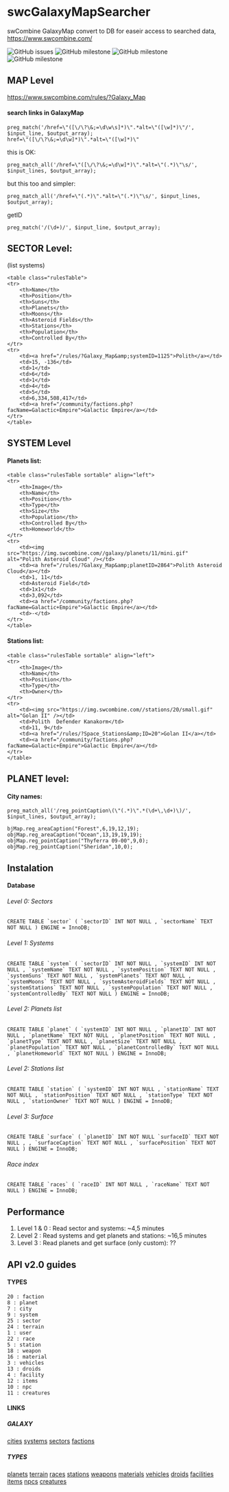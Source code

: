 # swcGalaxyMapSearcher
swCombine GalaxyMap convert to DB for easeir access to searched data, https://www.swcombine.com/

![GitHub issues](https://img.shields.io/github/issues/exa18/swcGalaxyMapSearcher?style=flat-square)
![GitHub milestone](https://img.shields.io/github/milestones/progress/exa18/swcGalaxyMapSearcher/1?style=flat-square)
![GitHub milestone](https://img.shields.io/github/milestones/progress/exa18/swcGalaxyMapSearcher/2?style=flat-square)
![GitHub milestone](https://img.shields.io/github/milestones/progress/exa18/swcGalaxyMapSearcher/3?style=flat-square)


## MAP Level
https://www.swcombine.com/rules/?Galaxy_Map

#### search links in GalaxyMap
```
preg_match('/href=\"([\/\?\&;=\d\w\s]*)\".*alt=\"([\w]*)\"/', $input_line, $output_array);
href=\"([\/\?\&;=\d\w]*)\".*alt=\"([\w]*)\"
```
this is OK:
```
preg_match_all('/href=\"([\/\?\&;=\d\w]*)\".*alt=\"(.*)\"\s/', $input_lines, $output_array);
```
but this too and simpler:
```
preg_match_all('/href=\"(.*)\".*alt=\"(.*)\"\s/', $input_lines, $output_array);
```
getID
```
preg_match('/(\d+)/', $input_line, $output_array);
```

## SECTOR Level:
(list systems)
```
<table class="rulesTable">
<tr>
	<th>Name</th>
	<th>Position</th>
	<th>Suns</th>
	<th>Planets</th>
	<th>Moons</th>
	<th>Asteroid Fields</th>
	<th>Stations</th>
	<th>Population</th>
	<th>Controlled By</th>
</tr>
<tr>
	<td><a href="/rules/?Galaxy_Map&amp;systemID=1125">Polith</a></td>
	<td>15, -136</td>
	<td>1</td>
	<td>6</td>
	<td>1</td>
	<td>4</td>
	<td>5</td>
	<td>6,334,508,417</td>
	<td><a href="/community/factions.php?facName=Galactic+Empire">Galactic Empire</a></td>
</tr>
</table>
```

## SYSTEM Level
#### Planets list:
```
<table class="rulesTable sortable" align="left">
<tr>
    <th>Image</th>
    <th>Name</th>
    <th>Position</th>
    <th>Type</th>
    <th>Size</th>
    <th>Population</th>
    <th>Controlled By</th>
    <th>Homeworld</th>
</tr>
<tr>
    <td><img src="https://img.swcombine.com//galaxy/planets/11/mini.gif" alt="Polith Asteroid Cloud" /></td>
    <td><a href="/rules/?Galaxy_Map&amp;planetID=2864">Polith Asteroid Cloud</a></td>
    <td>1, 11</td>
    <td>Asteroid Field</td>
    <td>1x1</td>
    <td>3,092</td>
    <td><a href="/community/factions.php?facName=Galactic+Empire">Galactic Empire</a></td>
    <td>-</td>
</tr>
</table>
```
#### Stations list:
```
<table class="rulesTable sortable" align="left">
<tr>
    <th>Image</th>
    <th>Name</th>
    <th>Position</th>
    <th>Type</th>
    <th>Owner</th>
</tr>
<tr>
    <td><img src="https://img.swcombine.com//stations/20/small.gif" alt="Golan II" /></td>
    <td>Polith  Defender Kanakorm</td>
    <td>11, 9</td>
    <td><a href="/rules/?Space_Stations&amp;ID=20">Golan II</a></td>
    <td><a href="/community/factions.php?facName=Galactic+Empire">Galactic Empire</a></td>
</tr>
</table>
```
## PLANET level:
#### City names:
```
preg_match_all('/reg_pointCaption\(\"(.*)\".*(\d+\,\d+)\)/',  $input_lines, $output_array);
```

```
bjMap.reg_areaCaption("Forest",6,19,12,19);
objMap.reg_areaCaption("Ocean",13,19,19,19);
objMap.reg_pointCaption("Thyferra 09-00",9,0);
objMap.reg_pointCaption("Sheridan",10,0);
```

## Instalation

#### Database
###### Level 0: Sectors
```
CREATE TABLE `sector` ( `sectorID` INT NOT NULL , `sectorName` TEXT NOT NULL ) ENGINE = InnoDB; 
```
###### Level 1: Systems
```
CREATE TABLE `system` ( `sectorID` INT NOT NULL , `systemID` INT NOT NULL , `systemName` TEXT NOT NULL , `systemPosition` TEXT NOT NULL , `systemSuns` TEXT NOT NULL , `systemPlanets` TEXT NOT NULL , `systemMoons` TEXT NOT NULL , `systemAsteroidFields` TEXT NOT NULL , `systemStations` TEXT NOT NULL , `systemPopulation` TEXT NOT NULL , `systemControlledBy` TEXT NOT NULL ) ENGINE = InnoDB; 
```
###### Level 2: Planets list
```
CREATE TABLE `planet` ( `systemID` INT NOT NULL , `planetID` INT NOT NULL , `planetName` TEXT NOT NULL , `planetPosition` TEXT NOT NULL , `planetType` TEXT NOT NULL , `planetSize` TEXT NOT NULL , `planetPopulation` TEXT NOT NULL , `planetControlledBy` TEXT NOT NULL , `planetHomeworld` TEXT NOT NULL ) ENGINE = InnoDB; 
```
###### Level 2: Stations list
```
CREATE TABLE `station` ( `systemID` INT NOT NULL , `stationName` TEXT NOT NULL , `stationPosition` TEXT NOT NULL , `stationType` TEXT NOT NULL , `stationOwner` TEXT NOT NULL ) ENGINE = InnoDB; 
```
###### Level 3: Surface
```
CREATE TABLE `surface` ( `planetID` INT NOT NULL `surfaceID` TEXT NOT NULL , , `surfaceCaption` TEXT NOT NULL , `surfacePosition` TEXT NOT NULL ) ENGINE = InnoDB;
```
###### Race index
```
CREATE TABLE `races` ( `raceID` INT NOT NULL , `raceName` TEXT NOT NULL ) ENGINE = InnoDB; 
```

## Performance
1. Level 1 & 0 : Read sector and systems: ~4,5 minutes
2. Level 2 : Read systems and get planets and stations: ~16,5 minutes
3. Level 3 : Read planets and get surface (only custom): ??

## API v2.0 guides

#### TYPES

```
20 : faction
8 : planet
7 : city
9 : system
25 : sector
24 : terrain
1 : user
22 : race
5 : station
18 : weapon
16 : material
3 : vehicles
13 : droids
4 : facility
12 : items
10 : npc
11 : creatures
```

#### LINKS

##### GALAXY
[cities](https://www.swcombine.com/ws/v2.0/galaxy/cities/)
[systems](https://www.swcombine.com/ws/v2.0/galaxy/systems/)
[sectors](https://www.swcombine.com/ws/v2.0/galaxy/sectors/)
[factions](https://www.swcombine.com/ws/v2.0/factions/)
##### TYPES
[planets](https://www.swcombine.com/ws/v2.0/types/planets)
[terrain](https://www.swcombine.com/ws/v2.0/types/terrain)
[races](https://www.swcombine.com/ws/v2.0/types/races)
[stations](https://www.swcombine.com/ws/v2.0/types/stations)
[weapons](https://www.swcombine.com/ws/v2.0/types/weapons)
[materials](https://www.swcombine.com/ws/v2.0/types/materials)
[vehicles](https://www.swcombine.com/ws/v2.0/types/vehicles)
[droids](https://www.swcombine.com/ws/v2.0/types/droids)
[facilities](https://www.swcombine.com/ws/v2.0/types/facilities)
[items](https://www.swcombine.com/ws/v2.0/types/items)
[npcs](https://www.swcombine.com/ws/v2.0/types/npcs)
[creatures](https://www.swcombine.com/ws/v2.0/types/creatures)

